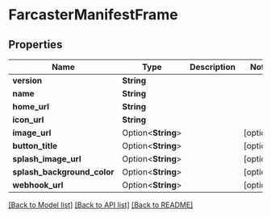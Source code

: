 # FarcasterManifestFrame

## Properties

Name | Type | Description | Notes
------------ | ------------- | ------------- | -------------
**version** | **String** |  | 
**name** | **String** |  | 
**home_url** | **String** |  | 
**icon_url** | **String** |  | 
**image_url** | Option<**String**> |  | [optional]
**button_title** | Option<**String**> |  | [optional]
**splash_image_url** | Option<**String**> |  | [optional]
**splash_background_color** | Option<**String**> |  | [optional]
**webhook_url** | Option<**String**> |  | [optional]

[[Back to Model list]](../README.md#documentation-for-models) [[Back to API list]](../README.md#documentation-for-api-endpoints) [[Back to README]](../README.md)



